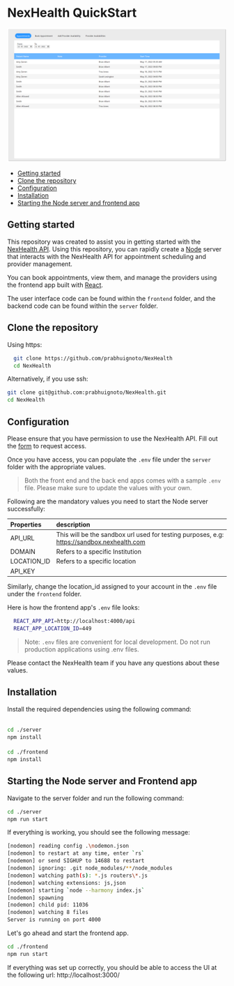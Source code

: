 <h1>NexHealth QuickStart</h1>

![app](frontend-app.png)

- [Getting started](#getting-started)
- [Clone the repository](#clone-the-repository)
- [Configuration](#configuration)
- [Installation](#installation)
- [Starting the Node server and frontend app](#starting-the-node-server-and-frontend-app)

## Getting started

This repository was created to assist you in getting started with the [NexHealth API](https://docs.nexhealth.com/reference/introduction).
Using this repository, you can rapidly create a [Node](https://nodejs.org/en/) server that interacts with the NexHealth API for appointment scheduling and provider management.

You can book appointments, view them, and manage the providers using the frontend app built with [React](https://facebook.github.io/react/).

The user interface code can be found within the `frontend` folder, and the backend code can be found within the `server` folder.

## Clone the repository

Using https:

```sh
  git clone https://github.com/prabhuignoto/NexHealth
  cd NexHealth
```

Alternatively, if you use ssh:

```sh
git clone git@github.com:prabhuignoto/NexHealth.git
cd NexHealth
```

## Configuration

Please ensure that you have permission to use the NexHealth API. Fill out the [form](https://www.nexhealth.com/api-request/request-access) to request access.

Once you have access, you can populate the `.env` file under the `server` folder with the appropriate values.

> Both the front end and the back end apps comes with a sample `.env` file. Please make sure to update the values with your own.

Following are the mandatory values you need to start the Node server successfully:

| Properties  | description                                                                                |
| :---------- | :----------------------------------------------------------------------------------------- |
| API_URL     | This will be the sandbox url used for testing purposes, e.g: https://sandbox.nexhealth.com |
| DOMAIN      | Refers to a specific Institution                                                           |
| LOCATION_ID | Refers to a specific location                                                              |
| API_KEY     |                                                                                            |

Similarly, change the location_id assigned to your account in the `.env` file under the `frontend` folder.

Here is how the frontend app's `.env` file looks:

```sh
  REACT_APP_API=http://localhost:4000/api
  REACT_APP_LOCATION_ID=449
```

> Note: `.env` files are convenient for local development. Do not run production applications using .env files.

Please contact the NexHealth team if you have any questions about these values.

## Installation

Install the required dependencies using the following command:

```sh

cd ./server
npm install

cd ./frontend
npm install

```

## Starting the Node server and Frontend app

Navigate to the server folder and run the following command:

```sh
cd ./server
npm run start
```

If everything is working, you should see the following message:

```sh
[nodemon] reading config .\nodemon.json
[nodemon] to restart at any time, enter `rs`
[nodemon] or send SIGHUP to 14688 to restart
[nodemon] ignoring: .git node_modules/**/node_modules
[nodemon] watching path(s): *.js routers\*.js
[nodemon] watching extensions: js,json
[nodemon] starting `node --harmony index.js`
[nodemon] spawning
[nodemon] child pid: 11036
[nodemon] watching 8 files
Server is running on port 4000
```

Let's go ahead and start the frontend app.

```sh
cd ./frontend
npm run start
```

If everything was set up correctly, you should be able to access the UI at the following url: http://localhost:3000/